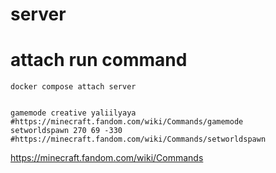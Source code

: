 # server 


# attach run command
```shell
docker compose attach server


gamemode creative yaliilyaya #https://minecraft.fandom.com/wiki/Commands/gamemode
setworldspawn 270 69 -330 #https://minecraft.fandom.com/wiki/Commands/setworldspawn
```

https://minecraft.fandom.com/wiki/Commands
